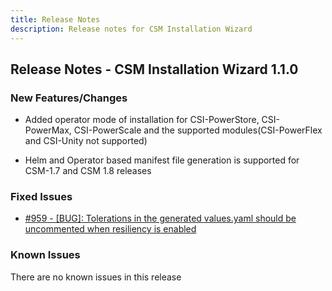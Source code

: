```yaml
---
title: Release Notes
description: Release notes for CSM Installation Wizard
---
```


## Release Notes - CSM Installation Wizard 1.1.0

### New Features/Changes

- Added operator mode of installation for CSI-PowerStore, CSI-PowerMax, CSI-PowerScale and the supported modules(CSI-PowerFlex and CSI-Unity not supported)

- Helm and Operator based manifest file generation is supported for CSM-1.7 and CSM 1.8 releases

### Fixed Issues

- [#959 - [BUG]: Tolerations in the generated values.yaml should be uncommented when resiliency is enabled](https://github.com/dell/csm/issues/959)

### Known Issues

There are no known issues in this release



